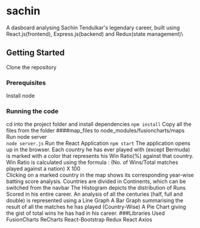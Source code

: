 # sachin
A dasboard analysing Sachin Tendulkar's legendary career, built using React.js(frontend), Express.js(backend) and Redux(state management)\
## Getting Started
Clone the repository
### Prerequisites
Install node
### Running the code
cd into the project folder and install dependencies
```npm install```
Copy all the files from the folder ####map_files to node_modules/fusioncharts/maps
Run node server\
```node server.js```
Run the React Application
```npm start```
The application opens up in the browser.
Each country he has ever played with (except Bermuda) is marked with a color that represents his Win Ratio(%) against that country.
Win Ratio is calculated using the formula : (No. of Wins/Total matches played against a nation) X 100  
Clicking on a marked country in the map shows its corresponding year-wise batting score analysis.
Countries are divided in Continents, which can be switched from the navbar
The Histogram depicts the distribution of Runs Scored in his entire career.
An analysis of all the centuries (half, full and double) is represented using a Line Graph
A Bar Graph summarising the result of all the matches he has played (Country-Wise)
A Pie Chart giving the gist of total wins he has had in his career.
###Libraries Used
FusionCharts
ReCharts
React-Bootstrap
Redux
React
Axios

